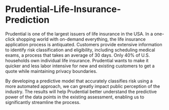 # Prudential-Life-Insurance-Prediction
Prudential is one of the largest issuers of life insurance in the USA.
In a one-click shopping world with on-demand everything, the life insurance application process is antiquated. Customers provide extensive information to identify risk classification and eligibility, including scheduling medical exams, a process that takes an average of 30 days.
Only 40% of U.S. households own individual life insurance. Prudential wants to make it quicker and less labor intensive for new and existing customers to get a quote while maintaining privacy boundaries.

By developing a predictive model that accurately classifies risk using a more automated approach, we can greatly impact public perception of the industry.
The results will help Prudential better understand the predictive power of the data points in the existing assessment, enabling us to significantly streamline the process.
